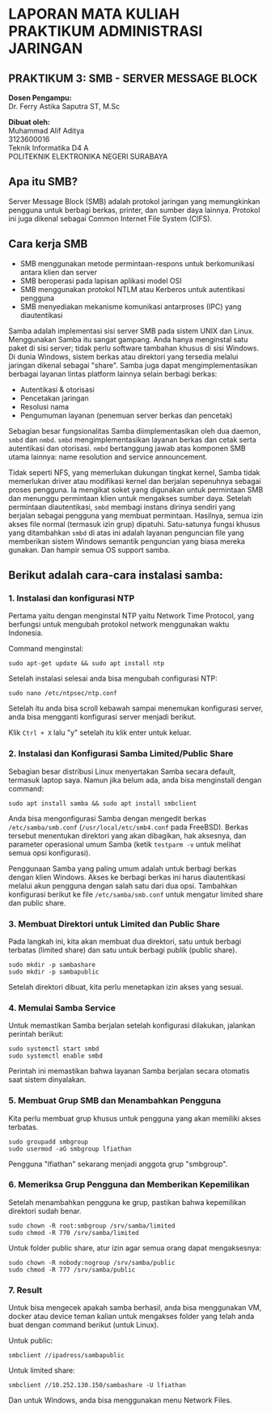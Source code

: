 # LAPORAN MATA KULIAH PRAKTIKUM ADMINISTRASI JARINGAN
## PRAKTIKUM 3: SMB - SERVER MESSAGE BLOCK

**Dosen Pengampu:**  
Dr. Ferry Astika Saputra ST, M.Sc

**Dibuat oleh:**  
Muhammad Alif Aditya  
3123600016  
Teknik Informatika D4 A  
POLITEKNIK ELEKTRONIKA NEGERI SURABAYA

## Apa itu SMB?

Server Message Block (SMB) adalah protokol jaringan yang memungkinkan pengguna untuk berbagi berkas, printer, dan sumber daya lainnya. Protokol ini juga dikenal sebagai Common Internet File System (CIFS).

## Cara kerja SMB

- SMB menggunakan metode permintaan-respons untuk berkomunikasi antara klien dan server
- SMB beroperasi pada lapisan aplikasi model OSI
- SMB menggunakan protokol NTLM atau Kerberos untuk autentikasi pengguna
- SMB menyediakan mekanisme komunikasi antarproses (IPC) yang diautentikasi

Samba adalah implementasi sisi server SMB pada sistem UNIX dan Linux. Menggunakan Samba itu sangat gampang. Anda hanya menginstal satu paket di sisi server; tidak perlu software tambahan khusus di sisi Windows. Di dunia Windows, sistem berkas atau direktori yang tersedia melalui jaringan dikenal sebagai "share". Samba juga dapat mengimplementasikan berbagai layanan lintas platform lainnya selain berbagi berkas:

- Autentikasi & otorisasi
- Pencetakan jaringan
- Resolusi nama
- Pengumuman layanan (penemuan server berkas dan pencetak)

Sebagian besar fungsionalitas Samba diimplementasikan oleh dua daemon, `smbd` dan `nmbd`. `smbd` mengimplementasikan layanan berkas dan cetak serta autentikasi dan otorisasi. `nmbd` bertanggung jawab atas komponen SMB utama lainnya: name resolution and service announcement.

Tidak seperti NFS, yang memerlukan dukungan tingkat kernel, Samba tidak memerlukan driver atau modifikasi kernel dan berjalan sepenuhnya sebagai proses pengguna. Ia mengikat soket yang digunakan untuk permintaan SMB dan menunggu permintaan klien untuk mengakses sumber daya. Setelah permintaan diautentikasi, `smbd` membagi instans dirinya sendiri yang berjalan sebagai pengguna yang membuat permintaan. Hasilnya, semua izin akses file normal (termasuk izin grup) dipatuhi. Satu-satunya fungsi khusus yang ditambahkan `smbd` di atas ini adalah layanan penguncian file yang memberikan sistem Windows semantik penguncian yang biasa mereka gunakan. Dan hampir semua OS support samba.

## Berikut adalah cara-cara instalasi samba:

### 1. Instalasi dan konfigurasi NTP

Pertama yaitu dengan menginstal NTP yaitu Network Time Protocol, yang berfungsi untuk mengubah protokol network menggunakan waktu Indonesia.

Command menginstal:
```
sudo apt-get update && sudo apt install ntp
```

Setelah instalasi selesai anda bisa mengubah configurasi NTP:
```
sudo nano /etc/ntpsec/ntp.conf
```

Setelah itu anda bisa scroll kebawah sampai menemukan konfigurasi server, anda bisa mengganti konfigurasi server menjadi berikut.

Klik `Ctrl + X` lalu "y" setelah itu klik enter untuk keluar.

### 2. Instalasi dan Konfigurasi Samba Limited/Public Share

Sebagian besar distribusi Linux menyertakan Samba secara default, termasuk laptop saya. Namun jika belum ada, anda bisa menginstall dengan command:
```
sudo apt install samba && sudo apt install smbclient
```

Anda bisa mengonfigurasi Samba dengan mengedit berkas `/etc/samba/smb.conf` (`/usr/local/etc/smb4.conf` pada FreeBSD). Berkas tersebut menentukan direktori yang akan dibagikan, hak aksesnya, dan parameter operasional umum Samba (ketik `testparm -v` untuk melihat semua opsi konfigurasi).

Penggunaan Samba yang paling umum adalah untuk berbagi berkas dengan klien Windows. Akses ke berbagi berkas ini harus diautentikasi melalui akun pengguna dengan salah satu dari dua opsi. Tambahkan konfigurasi berikut ke file `/etc/samba/smb.conf` untuk mengatur limited share dan public share.

### 3. Membuat Direktori untuk Limited dan Public Share

Pada langkah ini, kita akan membuat dua direktori, satu untuk berbagi terbatas (limited share) dan satu untuk berbagi publik (public share).
```
sudo mkdir -p sambashare
sudo mkdir -p sambapublic
```

Setelah direktori dibuat, kita perlu menetapkan izin akses yang sesuai.

### 4. Memulai Samba Service

Untuk memastikan Samba berjalan setelah konfigurasi dilakukan, jalankan perintah berikut:
```
sudo systemctl start smbd
sudo systemctl enable smbd
```

Perintah ini memastikan bahwa layanan Samba berjalan secara otomatis saat sistem dinyalakan.

### 5. Membuat Grup SMB dan Menambahkan Pengguna

Kita perlu membuat grup khusus untuk pengguna yang akan memiliki akses terbatas.
```
sudo groupadd smbgroup
sudo usermod -aG smbgroup lfiathan
```

Pengguna "lfiathan" sekarang menjadi anggota grup "smbgroup".

### 6. Memeriksa Grup Pengguna dan Memberikan Kepemilikan

Setelah menambahkan pengguna ke grup, pastikan bahwa kepemilikan direktori sudah benar.
```
sudo chown -R root:smbgroup /srv/samba/limited
sudo chmod -R 770 /srv/samba/limited
```

Untuk folder public share, atur izin agar semua orang dapat mengaksesnya:
```
sudo chown -R nobody:nogroup /srv/samba/public
sudo chmod -R 777 /srv/samba/public
```

### 7. Result

Untuk bisa mengecek apakah samba berhasil, anda bisa menggunakan VM, docker atau device teman kalian untuk mengakses folder yang telah anda buat dengan command berikut (untuk Linux).

Untuk public:
```
smbclient //ipadress/sambapublic
```

Untuk limited share:
```
smbclient //10.252.130.150/sambashare -U lfiathan
```

Dan untuk Windows, anda bisa menggunakan menu Network Files.
